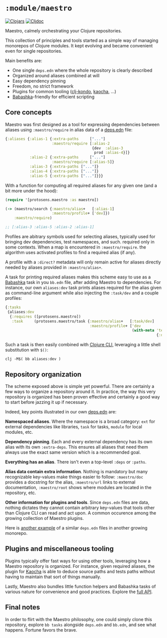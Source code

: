 # `:module/maestro`

[![Clojars](https://img.shields.io/clojars/v/com.protosens/maestro.svg)](https://clojars.org/com.protosens/maestro)
[![Cljdoc](https://cljdoc.org/badge/com.protosens/maestro)](https://cljdoc.org/d/com.protosens/maestro/CURRENT)

Maestro, calmely orchestrating your Clojure repositories.

This collection of principles and tools started as a simple way of managing
monorepos of Clojure modules. It kept evolving and became convenient even for
single repositories.

Main benefits are:

- One single `deps.edn` where the whole repository is clearly described
- Organized around aliases combined at will
- Easy dependency pinning
- Freedom, no strict framework
- Plugins for common tooling ([clj-kondo](https://github.com/clj-kondo/clj-kondo), [kaocha](https://github.com/lambdaisland/kaocha), ...)
- [Babashka](https://github.com/babashka/babashka)-friendly for efficient scripting


## Core concepts

Maestro was first designed as a tool for expressing dependencies between aliases using
`:maestro/require` in alias data of a [deps.edn](../../deps.edn) file:

```clojure
{:aliases {:alias-1 {:extra-paths     ["..."]
                     :maestro/require [:alias-2
                                       {dev  :alias-3
                                        prod :alias-4}]}
           :alias-2 {:extra-paths     ["..."]
                     :maestro/require [:alias-5]}
           :alias-3 {:extra-paths ["..."]}
           :alias-4 {:extra-paths ["..."]}
           :alias-5 {:extra-paths ["..."]}}}
```

With a function for computing all required aliases for any given one (and a bit
more under the hood):

```clojure
(require '[protosens.maestro :as maestro])

(-> (maestro/search {:maestro/alias+   [:alias-1]
                     :maestro/profile+ ['dev]})
    :maestro/require)

;; [:alias-3 :alias-5 :alias-2 :alias-1]
```

Profiles are abitrary symbols used for selecting aliases, typically used for
bringing dev dependencies, test namespaces, and such. required only in some
contexts. When a map is encountered in `:maestro/require`. the algorithm uses
activated profiles to find a required alias (if any).

A profile with a `:direct?` metadata will only remain active for aliases
directly needed by aliases provided in `:maestro/alias+`.

A task for printing required aliases makes this scheme easy to use as a
[Babashka](https://github.com/babashka/babashka) task in you `bb.edn` file,
after adding Maestro to dependencies. For instance, our own `aliases:dev` task
prints aliases required for the alias given as command-line argument while also
injecting the `:task/dev` and a couple profiles:

```clojure
{:tasks
 {aliases:dev
  {:requires ([protosens.maestro])
   :task     (protosens.maestro/task {:maestro/alias+   [:task/dev]
                                      :maestro/profile+ ['dev
                                                         (with-meta 'test
                                                                    {:direct? true})]})}}}
```

Such a task is then easily combined with [Clojure
CLI](https://clojure.org/guides/deps_and_cli), leveraging a little shell
substitution with `$()`:

```
clj -M$( bb aliases:dev )
```


## Repository organization

The scheme exposed above is simple yet powerful. There are certainly a few ways
to organize a repository around it. In practice, the way this very repository is
organized has been proven effective and certainly a good way to start before
jazzing it up if necessary.

Indeed, key points illustrated in our own [deps.edn](../../deps.edn) are:

**Namespaced aliases**. Where the namespace is a broad category: `ext` for
external dependencies like libraries, `task` for tasks, `module` for local
modules, etc.

**Dependency pinning**. Each and every external dependency has its own alias
with its own `:extra-deps`. This ensures all aliases that need them always use
the exact same version which is a recommended goal.

**Everything has an alias**. There isn't even a top-level `:deps` or `:paths`.

**Alias data contain extra information**. Nothing is mandatory but many
recognizable key-values make things easier to follow: `:maestro/doc` provides
a docstring for the alias, `:maestro/url` links to external documentation,
`:maestro/root` shows where modules are located in the repository, etc.

**Other information for plugins and tools**. Since `deps.edn` files are data,
nothing dictates they cannot contain arbitrary key-values that tools other than
Clojure CLI can read and act upon. A common occurence among the growing
collection of Maestro plugins.

Here is [another
example](https://github.com/Convex-Dev/convex.cljc/blob/main/deps.edn) of a
similar `deps.edn` files in another growing monorepo.


## Plugins and miscellaneous tooling

Plugins typically offer fast ways for using other tools, leveraging how a Maestro
repository is organized. For instance, given required aliases, the plugin for
[Kaocha](https://github.com/lambdaisland/kaocha) is able to deduce source paths
and tests paths without having to maintain that sort of things manually.

Lastly, Maestro also bundles little function helpers and Babashka tasks of
various nature for convenience and good practices. Explore the [full
API](https://cljdoc.org/d/com.protosens/maestro/0.0.0-alpha0).


## Final notes

In order to flirt with the Maestro philosophy, one could simply clone this
repository, explore `bb tasks` alongside `deps.edn` and `bb.edn`, and see what
happens. Fortune favors the brave.
